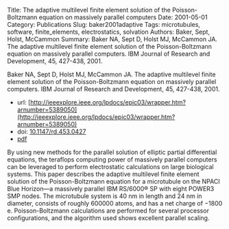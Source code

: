 Title: The adaptive multilevel finite element solution of the Poisson-Boltzmann equation on massively parallel computers
Date: 2001-05-01
Category: Publications
Slug: baker2001adaptive
Tags: microtubules, software, finite_elements, electrostatics, solvation
Authors: Baker, Sept, Holst, McCammon
Summary: Baker NA, Sept D, Holst MJ, McCammon JA. The adaptive multilevel finite element solution of the Poisson-Boltzmann equation on massively parallel computers. IBM Journal of Research and Development, 45, 427-438, 2001. 

Baker NA, Sept D, Holst MJ, McCammon JA. The adaptive multilevel finite element solution of the Poisson-Boltzmann equation on massively parallel computers. IBM Journal of Research and Development, 45, 427-438, 2001. 

* url: [http://ieeexplore.ieee.org/lpdocs/epic03/wrapper.htm?arnumber=5389050](http://ieeexplore.ieee.org/lpdocs/epic03/wrapper.htm?arnumber=5389050)
* doi: [10.1147/rd.453.0427](http://dx.doi.org/10.1147/rd.453.0427)
* [pdf](http://sobolevnrm.github.io/papers/baker2001adaptive.pdf)

By using new methods for the parallel solution of elliptic partial differential equations, the teraflops computing power of massively parallel computers can be leveraged to perform electrostatic calculations on large biological systems. This paper describes the adaptive multilevel finite element solution of the Poisson-Boltzmann equation for a microtubule on the NPACI Blue Horizon—a massively parallel IBM RS/6000® SP with eight POWER3 SMP nodes. The microtubule system is 40 nm in length and 24 nm in diameter, consists of roughly 600000 atoms, and has a net charge of −1800 e. Poisson-Boltzmann calculations are performed for several processor configurations, and the algorithm used shows excellent parallel scaling.
